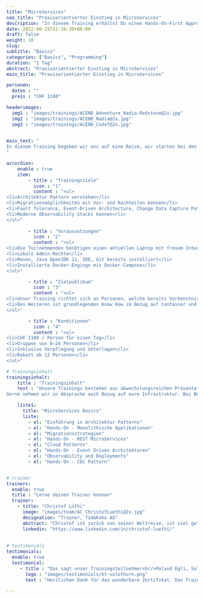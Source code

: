```yaml
---
title: "MicroServices"
seo_title: "Praxisorientierter Einstieg in MicroServices"
description: "In diesem Training erhältst Du einen Hands-On-First Approach für dein Einstieg und Ueberblick in die Welt der MicroServices."
date: 2022-06-25T12:16:39+06:00
draft: false
weight: 10
slug: 
subtitle: "Basics"
categories: ["Basics", "Programming"]
duration: "1 Tag"
abstract: "Praxisorientierter Einstieg in MicroServices"
main_title: "Praxisorientierter Einstieg in MicroServices"

personen: 
  daten : ""
  preis : "CHF 1100"

headerimages:
  img1 : "images/trainings/ACEND_Adventure_Nadia-Redstone@2x.jpg"
  img2 : "images/trainings/ACEND_Nadia@2x.jpg"
  img3 : "images/trainings/ACEND_CodeT@2x.jpg"
  

main_text: "
In diesem Training begeben wir uns auf eine Reise, wir starten bei den monolithischen Architekturen und tauchen gemeinsam ein in die Welt der MicroServices. Mit einem Hands-On-First Approach werden diverse Herangehensweisen mitsamt ihren Opportunitäten, Gefahren und auch Best Practices aufgezeigt. Nach der Reise sind für uns alle Begriffe wie MicroServices, Event-Driven Architectures, Observability, Fault Tolerance etc. keine Fremdwörter mehr!
"

accordion:
    enable : true
    item:
        - title : "Trainingsziele"
          icon : "1"
          content : "<ul>
<li>Architektur Pattern verstehen</li>
<li>Migrationsmöglichkeiten mit Vor- und Nachteilen kennen</li>
<li>Fault Tolerance, Event-Driven Architecture, Change Data Capture Pattern kennenlernen und verstehen</li>
<li>Moderne Observability Stacks kennen</li>
</ul>"
 
        - title : "Voraussetzungen"
          icon : "2"
          content : "<ul>
<li>Die Teilnehmenden benötigen einen aktuellen Laptop mit freiem Internetzugang</li>
<li>Lokale Admin-Rechte</li>
<li>Maven, Java OpenJDK 11, IDE, Git bereits installiert</li>
<li>Installierte Docker-Enginge mit Docker-Compose</li>
</ul>"

        - title : "Zielpublikum"
          icon : "3"
          content : "<ul>
<li>Unser Training richtet sich an Personen, welche bereits Vorkenntnisse im Bereich der Java Softwareentwicklung und Architektur besitzen</li>
<li>Des Weiteren ist grundlegendes Know How im Bezug auf Container und Container Plattformen von Vorteil</li>
</ul>"

        - title : "Konditionen"
          icon : "4"
          content : "<ul>
<li>CHF 1100 / Person für einen Tag</li>
<li>Gruppen von 8–24 Personen</li>
<li>Inklusive Verpflegung und Unterlagen</li>
<li>Rabatt ab 12 Personen</li>
</ul>"

# Trainingsinhalt
trainingsinhalt: 
    title : "Trainingsinhalt"
    text : "Unsere Trainings bestehen aus abwechslungsreichen Präsentationen und hands-on Labs, um deren Inhalt auf spannende Art und Weise zu uebermitteln.<br/>
Gerne nehmen wir in Absprache auch Bezug auf eure Infrastruktur. Bei Bedarf für weitere Inhalte können wir auf euren Wunsch hin Anpassungen vornehmen."

    liste1:
      title: "MicroServices Basics"
      liste:
        - el: "Einführung in Architektur Patterns"
        - el: "Hands-On - Monolithische Applikationen"
        - el: "Migrationsstrategien"
        - el: "Hands-On - REST MicroServices"
        - el: "Cloud Patterns"
        - el: "Hands-On - Event Driven Architekturen"
        - el: "Observability und Deployments"
        - el: "Hands-On - CDC Pattern"


# trainer
trainers:
  enable: true
  title : "Lerne deinen Trainer kennen"
  trainer:
    - title: "Christof Lüthi"
      image: "images/team/AC_ChristofLuethi@2x.jpg"
      designation: "Trainer, Tim&Koko AG"
      abstract: "Christof ist zurück von seiner Weltreise, ist viel getaucht und hat unterschiedliche Kulturen kennengelernt. Mit frischem Geist und Neugier ist er nun auf Entdeckungsreise in der Cloud Native Welt."
      linkedin: "https://www.linkedin.com/in/christof-luethi/"    
      
      
# testimonials
testimonials:
  enable: true
  testimonial:
     - title : "Das sagt unser Trainingsteilnehmer<br/>Roland Egli, Solothurn"
       logo : "images/testimonials/kt-solothurn.png"
       text : "Herzlichen Dank für das wunderbare Zertifikat. Das Training war sehr lernreich und der Austausch mit den anderen Trainees empfand ich als sehr wertvoll. Toll organisiert."
      
---
```

